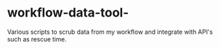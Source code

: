 # workflow-data-tool-
Various scripts to scrub data from my workflow and integrate with API's such as rescue time. 

